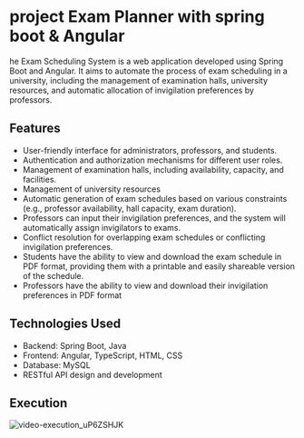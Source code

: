 # project Exam Planner with spring boot & Angular


he Exam Scheduling System is a web application developed using Spring Boot and Angular. It aims to automate the process of exam scheduling in a university, including the management of examination halls, university resources, and automatic allocation of invigilation preferences by professors.

## Features

- User-friendly interface for administrators, professors, and students.
- Authentication and authorization mechanisms for different user roles.
- Management of examination halls, including availability, capacity, and facilities.
- Management of university resources 
- Automatic generation of exam schedules based on various constraints (e.g., professor availability, hall capacity, exam duration).
- Professors can input their invigilation preferences, and the system will automatically assign invigilators to exams.
- Conflict resolution for overlapping exam schedules or conflicting invigilation preferences.
- Students have the ability to view and download the exam schedule in PDF format, providing them with a printable and easily shareable version of the schedule.
- Professors have the ability to view and download their invigilation preferences in PDF format

## Technologies Used

- Backend: Spring Boot, Java
- Frontend: Angular, TypeScript, HTML, CSS
- Database: MySQL
- RESTful API design and development


## Execution


![video-execution_uP6ZSHJK](https://github.com/wiem2000/authentication_face_recognition/assets/96753615/a76de55b-7dcb-451a-88a0-a1272539b3f6)


